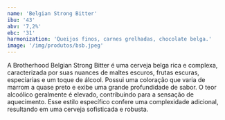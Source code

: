 ```yaml
---
name: 'Belgian Strong Bitter'
ibu: '43'
abv: '7,2%'
ebc: '31'
harmonization: 'Queijos finos, carnes grelhadas, chocolate belga.'
image: '/img/produtos/bsb.jpeg'
---
```

A Brotherhood Belgian Strong Bitter é uma cerveja belga rica e complexa, caracterizada por suas nuances de maltes escuros, frutas escuras, especiarias e um toque de álcool. Possui uma coloração que varia de marrom a quase preto e exibe uma grande profundidade de sabor. O teor alcoólico geralmente é elevado, contribuindo para a sensação de aquecimento. Esse estilo específico confere uma complexidade adicional, resultando em uma cerveja sofisticada e robusta.